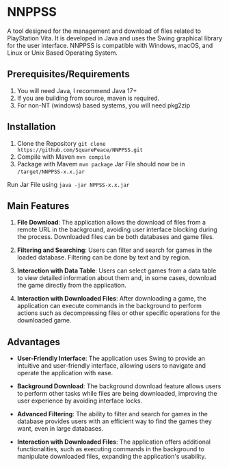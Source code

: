 # NNPPSS

A tool designed for the management and download of files related to PlayStation Vita. It is developed in Java and uses the Swing graphical library for the user interface.
NNPPSS is compatible with Windows, macOS, and Linux or Unix Based Operating System.

## Prerequisites/Requirements

1. You will need Java, I recommend Java 17+
2. If you are building from source, maven is required.
3. For non-NT (windows) based systems, you will need pkg2zip 

## Installation

1. Clone the Repository `git clone https://github.com/SquarePeace/NNPPSS.git`
2. Compile with Maven `mvn compile`
3. Package with Mavem `mvn package`
Jar File should now be in `/target/NNPPSS-x.x.jar`

Run Jar File using `java -jar NPPSS-x.x.jar`

## Main Features

1. **File Download**: The application allows the download of files from a remote URL in the background, avoiding user interface blocking during the process. Downloaded files can be both databases and game files.

2. **Filtering and Searching**: Users can filter and search for games in the loaded database. Filtering can be done by text and by region.

3. **Interaction with Data Table**: Users can select games from a data table to view detailed information about them and, in some cases, download the game directly from the application.

4. **Interaction with Downloaded Files**: After downloading a game, the application can execute commands in the background to perform actions such as decompressing files or other specific operations for the downloaded game.

## Advantages

- **User-Friendly Interface**: The application uses Swing to provide an intuitive and user-friendly interface, allowing users to navigate and operate the application with ease.

- **Background Download**: The background download feature allows users to perform other tasks while files are being downloaded, improving the user experience by avoiding interface locks.

- **Advanced Filtering**: The ability to filter and search for games in the database provides users with an efficient way to find the games they want, even in large databases.

- **Interaction with Downloaded Files**: The application offers additional functionalities, such as executing commands in the background to manipulate downloaded files, expanding the application's usability.

